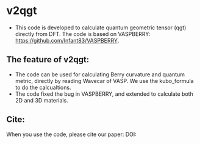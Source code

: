 
# v2qgt
* This code is developed to calculate quantum geometric tensor (qgt) directly from DFT. The code is based on VASPBERRY: https://github.com/Infant83/VASPBERRY.

## The feature of v2qgt:
* The code can be used for calculating Berry curvature and quantum metric, directly by reading Wavecar of VASP. We use the kubo_formula to do the calcualtions.
* The code fixed the bug in VASPBERRY, and extended to calculate both 2D and 3D materials.

## Cite:
When you use the code, please cite our paper: DOI: 
